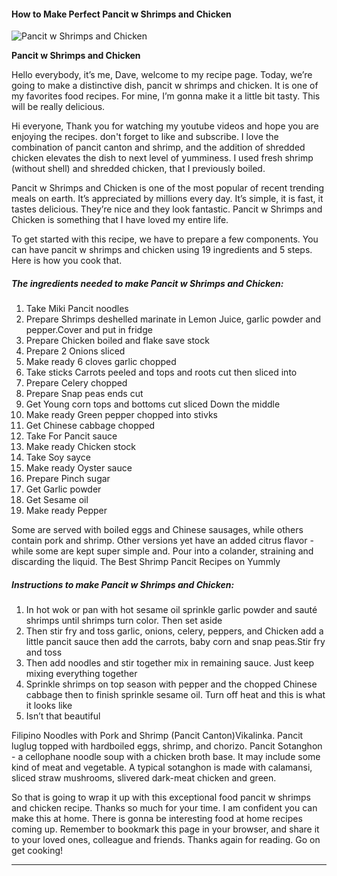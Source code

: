             

#### How to Make Perfect Pancit w Shrimps and Chicken

![Pancit w Shrimps and Chicken](https://img-global.cpcdn.com/recipes/eee838dc6755a732/751x532cq70/pancit-w-shrimps-and-chicken-recipe-main-photo.jpg)

**Pancit w Shrimps and Chicken**

Hello everybody, it’s me, Dave, welcome to my recipe page. Today, we’re going to make a distinctive dish, pancit w shrimps and chicken. It is one of my favorites food recipes. For mine, I’m gonna make it a little bit tasty. This will be really delicious.

Hi everyone, Thank you for watching my youtube videos and hope you are enjoying the recipes. don't forget to like and subscribe. I love the combination of pancit canton and shrimp, and the addition of shredded chicken elevates the dish to next level of yumminess. I used fresh shrimp (without shell) and shredded chicken, that I previously boiled.

Pancit w Shrimps and Chicken is one of the most popular of recent trending meals on earth. It’s appreciated by millions every day. It’s simple, it is fast, it tastes delicious. They’re nice and they look fantastic. Pancit w Shrimps and Chicken is something that I have loved my entire life.

To get started with this recipe, we have to prepare a few components. You can have pancit w shrimps and chicken using 19 ingredients and 5 steps. Here is how you cook that.

##### The ingredients needed to make Pancit w Shrimps and Chicken:

1.  Take Miki Pancit noodles
2.  Prepare Shrimps deshelled marinate in Lemon Juice, garlic powder and pepper.Cover and put in fridge
3.  Prepare Chicken boiled and flake save stock
4.  Prepare 2 Onions sliced
5.  Make ready 6 cloves garlic chopped
6.  Take sticks Carrots peeled and tops and roots cut then sliced into
7.  Prepare Celery chopped
8.  Prepare Snap peas ends cut
9.  Get Young corn tops and bottoms cut sliced Down the middle
10.  Make ready Green pepper chopped into stivks
11.  Get Chinese cabbage chopped
12.  Take For Pancit sauce
13.  Make ready Chicken stock
14.  Take Soy sayce
15.  Make ready Oyster sauce
16.  Prepare Pinch sugar
17.  Get Garlic powder
18.  Get Sesame oil
19.  Make ready Pepper

Some are served with boiled eggs and Chinese sausages, while others contain pork and shrimp. Other versions yet have an added citrus flavor - while some are kept super simple and. Pour into a colander, straining and discarding the liquid. The Best Shrimp Pancit Recipes on Yummly

##### Instructions to make Pancit w Shrimps and Chicken:

1.  In hot wok or pan with hot sesame oil sprinkle garlic powder and sauté shrimps until shrimps turn color. Then set aside
2.  Then stir fry and toss garlic, onions, celery, peppers, and Chicken add a little pancit sauce then add the carrots, baby corn and snap peas.Stir fry and toss
3.  Then add noodles and stir together mix in remaining sauce. Just keep mixing everything together
4.  Sprinkle shrimps on top season with pepper and the chopped Chinese cabbage then to finish sprinkle sesame oil. Turn off heat and this is what it looks like
5.  Isn’t that beautiful

Filipino Noodles with Pork and Shrimp (Pancit Canton)Vikalinka. Pancit luglug topped with hardboiled eggs, shrimp, and chorizo. Pancit Sotanghon - a cellophane noodle soup with a chicken broth base. It may include some kind of meat and vegetable. A typical sotanghon is made with calamansi, sliced straw mushrooms, slivered dark-meat chicken and green.

So that is going to wrap it up with this exceptional food pancit w shrimps and chicken recipe. Thanks so much for your time. I am confident you can make this at home. There is gonna be interesting food at home recipes coming up. Remember to bookmark this page in your browser, and share it to your loved ones, colleague and friends. Thanks again for reading. Go on get cooking!

* * *